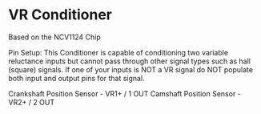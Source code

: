 # VR Conditioner
Based on the NCV1124 Chip

Pin Setup:
     This Conditioner is capable of conditioning two variable reluctance inputs but cannot pass through other signal types such as hall (square) signals. If one of your inputs is NOT a VR signal do NOT populate both input and output pins for that signal.

Crankshaft Position Sensor  - VR1+ / 1 OUT
Camshaft Position Sensor  - VR2+ / 2 OUT
